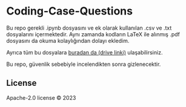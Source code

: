 # Coding-Case-Questions
 
 Bu repo gerekli .ipynb dosyasını ve ek olarak kullanılan .csv ve .txt dosyalarını içermektedir. Aynı zamanda kodların LaTeX ile alınmış .pdf dosyasını da okuma kolaylığından dolayı ekledim.
 
 Ayrıca tüm bu dosyalara [buradan da (drive linki)](https://drive.filen.io/f/5f8449d2-9d62-43d4-8d00-b8a27454d8fa#Mpwb21AdtAZHN2foEfVwbzxTru2rMpFf) ulaşabilirsiniz.
 
 Bu repo, güvenlik sebebiyle incelendikten sonra gizlenecektir.

## License

 Apache-2.0 license  © 2023 
